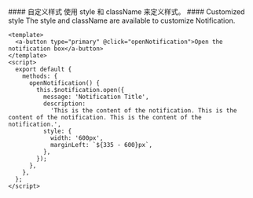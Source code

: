<cn>
#### 自定义样式
使用 style 和 className 来定义样式。
</cn>

<us>
#### Customized style
The style and className are available to customize Notification.
</us>

```tpl
<template>
  <a-button type="primary" @click="openNotification">Open the notification box</a-button>
</template>
<script>
  export default {
    methods: {
      openNotification() {
        this.$notification.open({
          message: 'Notification Title',
          description:
            'This is the content of the notification. This is the content of the notification. This is the content of the notification.',
          style: {
            width: '600px',
            marginLeft: `${335 - 600}px`,
          },
        });
      },
    },
  };
</script>
```
